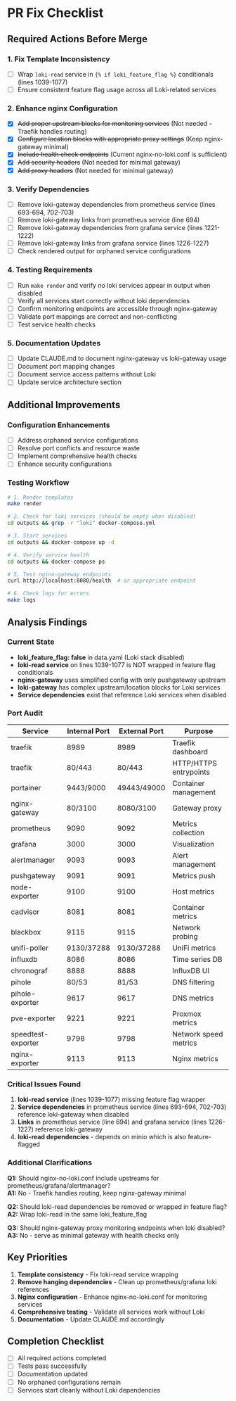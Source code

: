 # PR Fix Checklist

## Required Actions Before Merge

### 1. Fix Template Inconsistency
- [ ] Wrap `loki-read` service in `{% if loki_feature_flag %}` conditionals (lines 1039-1077)
- [ ] Ensure consistent feature flag usage across all Loki-related services

### 2. Enhance nginx Configuration
- [x] ~~Add proper upstream blocks for monitoring services~~ (Not needed - Traefik handles routing)
- [x] ~~Configure location blocks with appropriate proxy settings~~ (Keep nginx-gateway minimal)
- [x] ~~Include health check endpoints~~ (Current nginx-no-loki.conf is sufficient)
- [x] ~~Add security headers~~ (Not needed for minimal gateway)
- [x] ~~Add proxy headers~~ (Not needed for minimal gateway)

### 3. Verify Dependencies
- [ ] Remove loki-gateway dependencies from prometheus service (lines 693-694, 702-703)
- [ ] Remove loki-gateway links from prometheus service (line 694)
- [ ] Remove loki-gateway dependencies from grafana service (lines 1221-1222)
- [ ] Remove loki-gateway links from grafana service (lines 1226-1227)
- [ ] Check rendered output for orphaned service configurations

### 4. Testing Requirements
- [ ] Run `make render` and verify no loki services appear in output when disabled
- [ ] Verify all services start correctly without loki dependencies
- [ ] Confirm monitoring endpoints are accessible through nginx-gateway
- [ ] Validate port mappings are correct and non-conflicting
- [ ] Test service health checks

### 5. Documentation Updates
- [ ] Update CLAUDE.md to document nginx-gateway vs loki-gateway usage
- [ ] Document port mapping changes
- [ ] Document service access patterns without Loki
- [ ] Update service architecture section

## Additional Improvements

### Configuration Enhancements
- [ ] Address orphaned service configurations
- [ ] Resolve port conflicts and resource waste
- [ ] Implement comprehensive health checks
- [ ] Enhance security configurations

### Testing Workflow
```bash
# 1. Render templates
make render

# 2. Check for loki services (should be empty when disabled)
cd outputs && grep -r "loki" docker-compose.yml

# 3. Start services
cd outputs && docker-compose up -d

# 4. Verify service health
cd outputs && docker-compose ps

# 5. Test nginx-gateway endpoints
curl http://localhost:8080/health  # or appropriate endpoint

# 6. Check logs for errors
make logs
```

## Analysis Findings

### Current State
- **loki_feature_flag: false** in data.yaml (Loki stack disabled)
- **loki-read service** on lines 1039-1077 is NOT wrapped in feature flag conditionals
- **nginx-gateway** uses simplified config with only pushgateway upstream
- **loki-gateway** has complex upstream/location blocks for Loki services
- **Service dependencies** exist that reference Loki services when disabled

### Port Audit
| Service | Internal Port | External Port | Purpose |
|---------|---------------|---------------|---------|
| traefik | 8989 | 8989 | Traefik dashboard |
| traefik | 80/443 | 80/443 | HTTP/HTTPS entrypoints |
| portainer | 9443/9000 | 49443/49000 | Container management |
| nginx-gateway | 80/3100 | 8080/3100 | Gateway proxy |
| prometheus | 9090 | 9092 | Metrics collection |
| grafana | 3000 | 3000 | Visualization |
| alertmanager | 9093 | 9093 | Alert management |
| pushgateway | 9091 | 9091 | Metrics push |
| node-exporter | 9100 | 9100 | Host metrics |
| cadvisor | 8081 | 8081 | Container metrics |
| blackbox | 9115 | 9115 | Network probing |
| unifi-poller | 9130/37288 | 9130/37288 | UniFi metrics |
| influxdb | 8086 | 8086 | Time series DB |
| chronograf | 8888 | 8888 | InfluxDB UI |
| pihole | 80/53 | 81/53 | DNS filtering |
| pihole-exporter | 9617 | 9617 | DNS metrics |
| pve-exporter | 9221 | 9221 | Proxmox metrics |
| speedtest-exporter | 9798 | 9798 | Network speed metrics |
| nginx-exporter | 9113 | 9113 | Nginx metrics |

### Critical Issues Found
1. **loki-read service** (lines 1039-1077) missing feature flag wrapper
2. **Service dependencies** in prometheus service (lines 693-694, 702-703) reference loki-gateway when disabled  
3. **Links** in prometheus service (line 694) and grafana service (lines 1226-1227) reference loki-gateway
4. **loki-read dependencies** - depends on minio which is also feature-flagged

### Additional Clarifications
**Q1:** Should nginx-no-loki.conf include upstreams for prometheus/grafana/alertmanager?  
**A1:** No - Traefik handles routing, keep nginx-gateway minimal

**Q2:** Should loki-read dependencies be removed or wrapped in feature flag?  
**A2:** Wrap loki-read in the same loki_feature_flag

**Q3:** Should nginx-gateway proxy monitoring endpoints when loki disabled?  
**A3:** No - serve as minimal gateway with health checks only

## Key Priorities
1. **Template consistency** - Fix loki-read service wrapping  
2. **Remove hanging dependencies** - Clean up prometheus/grafana loki references
3. **Nginx configuration** - Enhance nginx-no-loki.conf for monitoring services
4. **Comprehensive testing** - Validate all services work without Loki
5. **Documentation** - Update CLAUDE.md accordingly

## Completion Checklist
- [ ] All required actions completed
- [ ] Tests pass successfully
- [ ] Documentation updated
- [ ] No orphaned configurations remain
- [ ] Services start cleanly without Loki dependencies